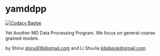 # yamddpp

[![Codacy Badge](https://api.codacy.com/project/badge/Grade/112b5743342041bda8d9ec9d48b3537e)](https://app.codacy.com/app/Shirui816/yamddpp?utm_source=github.com&utm_medium=referral&utm_content=Shirui816/yamddpp&utm_campaign=Badge_Grade_Dashboard)

Yet Another MD Data Processing Program. We focus on general coarse grained models.

by Shirui <shirui816@gmail.com> and Li ShuJia <lidaibook@gmail.com>
